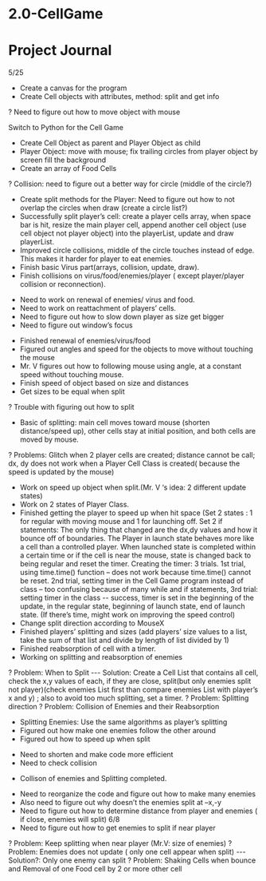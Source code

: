 # 2.0-CellGame
# Project Journal
5/25
- Create a canvas for the program
- Create Cell objects with attributes, method: split and get info

? Need to figure out how to move object with mouse

Switch to Python for the Cell Game
- Create Cell Object as parent and Player Object as child
- Player Object: move with mouse; fix trailing circles from player object by screen fill the background
- Create an array of Food Cells

? Collision: need to figure out a better way for circle (middle of the circle?)

- Create split methods for the Player: Need to figure out how to not overlap the circles when draw (create a circle list?)
- Successfully split player’s cell: create a player cells array, when space bar is hit, resize the main player cell, append another cell object (use cell object not player object) into the playerList, update and draw playerList.
- Improved circle collisions, middle of the circle touches instead of edge. This makes it harder for player to eat enemies.
- Finish basic Virus part(arrays, collision, update, draw).
- Finish collisions on virus/food/enemies/player ( except player/player collision or reconnection).

* Need to work on renewal of enemies/ virus and food.
* Need to work on reattachment of players’ cells.
* Need to figure out how to slow down player as size get bigger
* Need to figure out window’s focus	

- Finished renewal of enemies/virus/food
- Figured out angles and speed for the objects to move without touching the mouse
- Mr. V figures out how to following mouse using angle, at a constant speed without touching mouse.
- Finish speed of object based on size and distances
- Get sizes to be equal when split

? Trouble with figuring out how to split

- Basic of splitting: main cell moves toward mouse (shorten distance/speed up), other cells stay at initial position, and both cells are moved by mouse.

? Problems: Glitch when 2 player cells are created; distance cannot be call; dx, dy does not work when a Player Cell Class is created( because the speed is updated by the mouse)

- Work on speed up object when split.(Mr. V ‘s idea: 2 different update states)
- Work on 2 states of Player Class.
- Finished getting the player to speed up when hit space (Set 2 states : 1 for regular with moving mouse and 1 for launching off. Set 2 if statements: The only thing that changed are the dx,dy values and how it bounce off of boundaries. The Player in launch state behaves more like a cell than a controlled player. When launched state is completed within a certain time or if the cell is near the mouse, state is changed back to being regular and reset the timer. Creating the timer: 3 trials. 1st trial, using time.time() function – does not work because time.time() cannot be reset. 2nd trial, setting timer in the Cell Game program instead of class – too confusing because of many while and if statements, 3rd trial: setting timer in the class --  success, timer is set in the beginning of the update, in the regular state, beginning of launch state, end of launch state. (If there’s time, might work on improving the speed control)
- Change split direction according to MouseX
- Finished players’ splitting and sizes (add players’ size values to a list, take the sum of that list and divide by length of list divided by 1)
- Finished reabsorption of cell with a timer.
- Working on splitting and reabsorption of enemies

? Problem: When to Split --- Solution: Create a Cell List that contains all cell, check the x,y values of each, if they are close, split(but only enemies split not player)(check enemies List first than compare enemies List with player’s x and y) ; also to avoid too much splitting, set a timer.
? Problem: Splitting direction
? Problem: Collision of Enemies and their Reabsorption

- Splitting Enemies: Use the same algorithms as player’s splitting
- Figured out how make one enemies follow the other around
- Figured out how to speed up when split

* Need to shorten and make code more efficient
* Need to check collision

- Collison of enemies and Splitting completed.

* Need to reorganize the code and figure out how to make many enemies
* Also need to figure out why doesn’t the enemies split at –x,-y
* Need to figure out how to determine distance from player and enemies ( if close, enemies will split)
6/8
* Need to figure out how to get enemies to split if near player

? Problem: Keep splitting when near player (Mr.V: size of enemies)
? Problem: Enemies does not update ( only one cell appear when split) --- Solution?: Only one enemy can split
? Problem: Shaking Cells when bounce and Removal of one Food cell by 2 or more other cell
